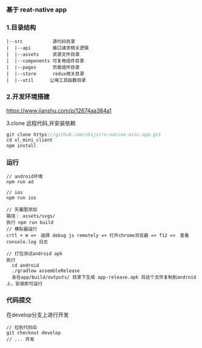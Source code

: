 ### 基于 reat-native app


### 1.目录结构
```
|--src           源代码目录
|  |--api        接口请求相关逻辑  
|  |--assets     资源文件目录
|  |--components 可复用组件目录
|  |--pages      页面组件目录
|  |--store      redux相关目录
|  |--util      公用工具函数目录
```

### 2.开发环境搭建
https://www.jianshu.com/p/12674aa384a1


3.clone 远程代码,并安装依赖
```javascript
git clone https://github.com/zhijs/rn-native-mini-app.git
cd xl_mini_client
npm install
```


### 运行
```
// android环境
npm run ad

// ios
npm run ios

// 矢量图添加
路径： assets/svgs/
执行 npm run build
// 模拟器运行
crtl + m =>　选择 debug js remotely => 打开chrome浏览器 => f12 =>　查看console.log 日志

// 打包测试android apk
执行
  cd android 
  ./gradlew assembleRelease
  会在app/build/outputs/ 目录下生成 app-release.apk 将这个文件复制到android上，安装即可运行
```

### 代码提交
在develop分支上进行开发
```
// 拉到代码后
git checkout develop
// ... 开发
```
